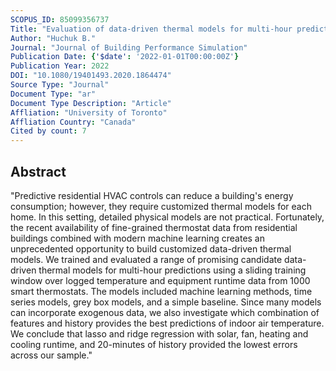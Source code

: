 ```yaml
---
SCOPUS_ID: 85099356737
Title: "Evaluation of data-driven thermal models for multi-hour predictions using residential smart thermostat data"
Author: "Huchuk B."
Journal: "Journal of Building Performance Simulation"
Publication Date: {'$date': '2022-01-01T00:00:00Z'}
Publication Year: 2022
DOI: "10.1080/19401493.2020.1864474"
Source Type: "Journal"
Document Type: "ar"
Document Type Description: "Article"
Affliation: "University of Toronto"
Affliation Country: "Canada"
Cited by count: 7
---
```


## Abstract
"Predictive residential HVAC controls can reduce a building's energy consumption; however, they require customized thermal models for each home. In this setting, detailed physical models are not practical. Fortunately, the recent availability of fine-grained thermostat data from residential buildings combined with modern machine learning creates an unprecedented opportunity to build customized data-driven thermal models. We trained and evaluated a range of promising candidate data-driven thermal models for multi-hour predictions using a sliding training window over logged temperature and equipment runtime data from 1000 smart thermostats. The models included machine learning methods, time series models, grey box models, and a simple baseline. Since many models can incorporate exogenous data, we also investigate which combination of features and history provides the best predictions of indoor air temperature. We conclude that lasso and ridge regression with solar, fan, heating and cooling runtime, and 20-minutes of history provided the lowest errors across our sample."
